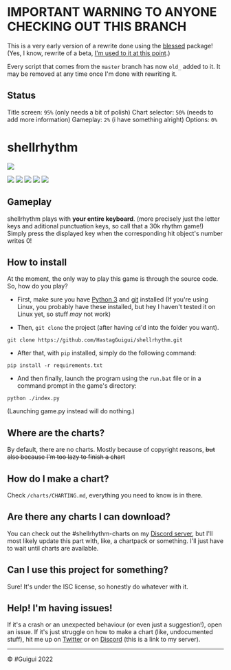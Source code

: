 # IMPORTANT WARNING TO ANYONE CHECKING OUT THIS BRANCH

This is a very early version of a rewrite done using the [blessed](https://github.com/jquast/blessed/) package!
(Yes, I know, rewrite of a beta, [I'm used to it at this point](https://twitter.com/_GuiguiYT/status/1591835268595720192).)

Every script that comes from the `master` branch has now `old_` added to it. It may be removed at any time once I'm done with rewriting it.

## Status

Title screen: `95%` (only needs a bit of polish)
Chart selector: `50%` (needs to add more information)
Gameplay: `2%` (i have something alright)
Options: `0%`

# shellrhythm
![](./shellrhythm.png)

![](https://img.shields.io/github/issues/HastagGuigui/shellrhythm?style=flat-square) ![](https://img.shields.io/github/forks/HastagGuigui/shellrhythm?style=flat-square) ![](https://img.shields.io/github/stars/HastagGuigui/shellrhythm?color=yellow&style=flat-square) ![](https://img.shields.io/github/license/HastagGuigui/shellrhythm?color=red&style=flat-square) ![](https://img.shields.io/badge/version-0.1-white?style=flat-square)

## Gameplay

shellrhythm plays with **your entire keyboard**. (more precisely just the letter keys and aditional punctuation keys, so call that a 30k rhythm game!)<br/>
Simply press the displayed key when the corresponding hit object's number writes 0!

## How to install

At the moment, the only way to play this game is through the source code. So, how do you play?

- First, make sure you have [Python 3](https://www.python.org/downloads/) and [git](https://git-scm.com/downloads) installed (If you're using Linux, you probably have these installed, but hey I haven't tested it on Linux yet, so stuff *may* not work)

- Then, `git clone` the project (after having `cd`'d into the folder you want). 
```
git clone https://github.com/HastagGuigui/shellrhythm.git
```

- After that, with `pip` installed, simply do the following command:
```
pip install -r requirements.txt
```

- And then finally, launch the program using the `run.bat` file or in a command prompt in the game's directory:
```
python ./index.py
```
(Launching game.py instead will do nothing.)

## Where are the charts?

By default, there are no charts. Mostly because of copyright reasons, ~~but also because I'm too lazy to finish a chart~~

## How do I make a chart?

Check `/charts/CHARTING.md`, everything you need to know is in there.

## Are there any charts I can download?

You can check out the #shellrhythm-charts on my [Discord server](https://discord.gg/VGxqDahgvY), but I'll most likely update this part with, like, a chartpack or something. I'll just have to wait until charts are available.

## Can I use this project for something?

Sure! It's under the ISC license, so honestly do whatever with it.

## Help! I'm having issues!

If it's a crash or an unexpected behaviour (or even just a suggestion!), open an issue.
If it's just struggle on how to make a chart (like, undocumented stuff), hit me up on [Twitter](https://twitter.com/_GuiguiYT) or on [Discord](https://discord.gg/VGxqDahgvY) (this is a link to my server).

----
© #Guigui 2022
